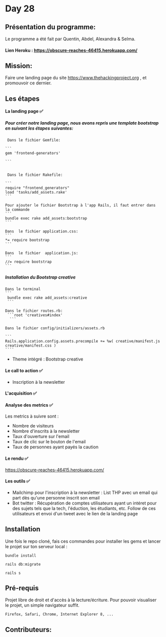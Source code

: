 # Day 28

## Présentation du programme:
Le programme a été fait par Quentin, Abdel, Alexandra & Selma. 

#### Lien Heroku : https://obscure-reaches-46415.herokuapp.com/

## Mission:

Faire une landing page du site https://www.thehackingproject.org , et promouvoir ce dernier.


## Les étapes 


#### La landing page ✅
##### Pour créer notre landing page, nous avons repris une template bootstrap en suivant les étapes suivantes:

	 Dans le fichier Gemfile:

	```
	gem 'frontend-generators'

	```


	 Dans le fichier Rakefile:

	```
	require "frontend_generators"
	load 'tasks/add_assets.rake'
	```

	Pour ajouter le fichier Bootstrap à l'app Rails, il faut entrer dans la commande 
	```
	bundle exec rake add_assets:bootstrap
	```

	Dans  le fichier application.css:
	```
	*= require bootstrap
	```

	Dans  le fichier  application.js:
	```
	//= require bootstrap
	```
    
 ##### Installation du Bootstrap creative 

 	Dans le terminal 
 	``` 
 	 bundle exec rake add_assets:creative
 	 ```

 	Dans le fichier routes.rb:
 	 ```root 'creatives#index'
 	  ```

 	Dans le fichier config/initializers/assets.rb
 	
 	```
 	Rails.application.config.assets.precompile += %w( creative/manifest.js creative/manifest.css )
 	````


- Theme intégré : Bootstrap creative

#### Le call to action ✅

- Inscription à la newsletter

#### L'acquisition ✅

#### Analyse des metrics ✅

Les metrics à suivre sont : 
- Nombre de visiteurs
- Nombre d'inscrits à la newsletter
- Taux d'ouverture sur l'email
- Taux de clic sur le bouton de l'email
- Taux de personnes ayant payés la caution

#### Le rendu ✅

https://obscure-reaches-46415.herokuapp.com/

#### Les outils ✅

- Mailchimp pour l'inscription à la newsletter : 
List THP avec un email qui part dès qu'une personne inscrit son email
- Bot twitter : 
Récupération de comptes utilisateurs ayant un intéret pour des sujets tels que la tech, l'éduction, les étudiants, etc. Follow de ces utilisateurs et envoi d'un tweet avec le lien de la landing page


## Installation

Une fois le repo cloné, fais ces commandes pour installer les gems et lancer le projet sur ton serveur local :


```
bundle install 
```

```
rails db:migrate 
```

```
rails s
```


## Pré-requis

Projet libre de droit et d'accès à la lecture/écriture. Pour pouvoir visualiser le projet, un simple navigateur suffit.
```
Firefox, Safari, Chrome, Internet Explorer 8, ...
```









## Contributeurs:


